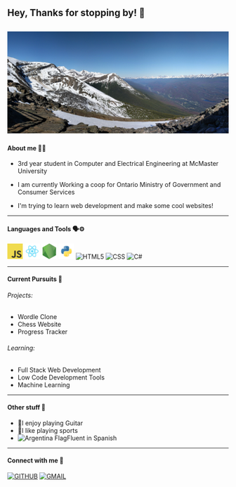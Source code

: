 ## Hey, Thanks for stopping by! 👋

## <img alt="Javascript" src="./Panoramic.jpg" />

#### About me 👨‍💻

- 3rd year student in Computer and Electrical Engineering at McMaster University

- I am currently Working a coop for Ontario Ministry of Government and Consumer Services

- I'm trying to learn web development and make some cool websites!

---

#### Languages and Tools 🗣️⚙️

<img alt="Javascript" width="35px" src="https://raw.githubusercontent.com/github/explore/80688e429a7d4ef2fca1e82350fe8e3517d3494d/topics/javascript/javascript.png" /> <img alt="React.JS" width="35px" src="https://raw.githubusercontent.com/github/explore/80688e429a7d4ef2fca1e82350fe8e3517d3494d/topics/react/react.png" /> <img alt="Node.JS" width="35px" src="https://raw.githubusercontent.com/github/explore/80688e429a7d4ef2fca1e82350fe8e3517d3494d/topics/nodejs/nodejs.png" /> <img alt="Python" width="35px" src="https://raw.githubusercontent.com/github/explore/80688e429a7d4ef2fca1e82350fe8e3517d3494d/topics/python/python.png" /> <img alt="HTML5" width="35px" src="https://www.w3.org/html/logo/badge/html5-badge-h-solo.png" /> <img alt="CSS" width="35px" src="https://www.freepnglogos.com/uploads/html5-logo-png/html5-logo-css-logo-png-transparent-svg-vector-bie-supply-9.png" /> <img alt="C#" width="35px" src="https://cdn.worldvectorlogo.com/logos/c--4.svg" />

---

#### Current Pursuits 🚩

###### Projects:

- Wordle Clone
- Chess Website
- Progress Tracker

###### Learning:

- Full Stack Web Development
- Low Code Development Tools
- Machine Learning

---

#### Other stuff 🤠

- 🎸I enjoy playing Guitar
- 🏐I like playing sports
- <img alt="Argentina Flag" width="22px" src="https://emojipedia-us.s3.dualstack.us-west-1.amazonaws.com/thumbs/160/apple/81/flag-for-argentina_1f1e6-1f1f7.png" />Fluent in Spanish

---

#### Connect with me 🔗

[![GITHUB](https://img.shields.io/badge/linkedin-%230A66C2.svg?&style=for-the-badge&logo=linkedin&logoColor=white)](https://www.linkedin.com/in/justin-covach2001/)
[![GMAIL](https://img.shields.io/badge/GMAIL-%23EA4335.svg?&style=for-the-badge&logo=GMAIL&logoColor=white)](mailto:covjus01@gmail.com)
